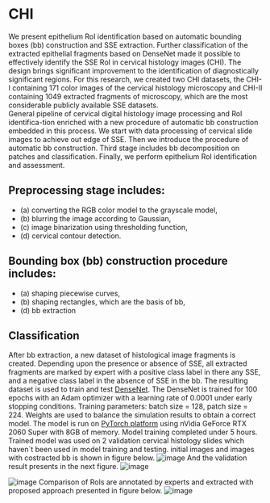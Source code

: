 # CHI
We present epithelium RoI identification based on automatic bounding boxes (bb) construction and SSE extraction. Further classification of the extracted epithelial fragments based on DenseNet made it possible to effectively identify the SSE RoI in cervical histology images (CHI). The design brings significant improvement to the identification of diagnostically significant regions. For this research, we created two CHI datasets, the CHI-I containing 171 color images of the cervical histology microscopy and CHI-II containing 1049 extracted fragments of microscopy, which are the most considerable publicly available SSE datasets.  
General pipeline of cervical digital histology image processing and RoI identifica-tion enriched with a new procedure of automatic bb construction embedded in this process. We start with data processing of cervical slide images to achieve out edge of SSE. Then we introduce the procedure of automatic bb construction. Third stage includes bb decomposition on patches and classification. Finally, we perform epithelium RoI identification and assessment. 
## Preprocessing stage includes: 
- (a) converting the RGB color model to the grayscale model, 
- (b) blurring the image according to Gaussian, 
- (c) image binarization using thresholding function, 
- (d) cervical contour detection. 
## Bounding box (bb) construction procedure includes:
- (a) shaping piecewise curves,
- (b) shaping rectangles, which are the basis of bb,
- (d) bb extraction
## Classification
After bb extraction, a new dataset of histological image fragments is created. Depending upon the presence or absence of SSE, all extracted fragments are marked by expert with a positive class label in there any SSE, and a negative class label in the absence of SSE in the bb. The resulting dataset is used to train and test [DenseNet](https://arxiv.org/abs/1608.06993). The DenseNet is trained for 100 epochs with an Adam optimizer with a learning rate of 0.0001 under early stopping conditions. Training parameters: batch size = 128, patch size = 224. Weights are used to balance the simulation results to obtain a correct model. The model is run on [PyTorch platform](https://pytorch.org/) using nVidia GeForce RTX 2060 Super with 8GB of memory. Model training completed under 5 hours.
Trained model was used on 2 validation cervical histology slides which haven`t been used in model training and testing. initial images and images with costracted bb is shown in figure below.
![image](https://user-images.githubusercontent.com/53811556/193571788-d3b62c0f-ef1a-45cf-a2e6-1071ea35f209.png)
And the validation result presents in the next figure.
![image](https://user-images.githubusercontent.com/53811556/193572217-0a0c849b-0fe4-4a66-a126-7036e21cbf0a.png)

![image](https://user-images.githubusercontent.com/53811556/193572243-0a3a0cd7-03c7-4101-a81d-1096a95ee07e.png)
Comparison of RoIs are annotated by experts and extracted with proposed approach presented in figure below.
![image](https://user-images.githubusercontent.com/53811556/193572724-2fe23715-0565-45fb-85e3-5a76772db2fa.png)
